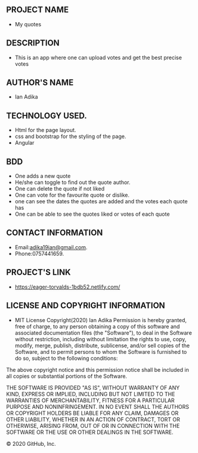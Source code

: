 ## PROJECT NAME
- My quotes
## DESCRIPTION
- This is an app where one can upload votes and get the best precise votes
## AUTHOR'S NAME
- Ian Adika
## TECHNOLOGY USED.
- Html for the page layout.
- css and bootstrap for the styling of the page.
- Angular
## BDD
- One adds a new quote
- He/she can toggle to find out the quote author.
- One can delete the quote if not liked
- One can vote for the favourite quote or dislike.
- one can see the dates the quotes are added and the votes each quote has
- One can be able to see the quotes liked or votes  of each quote
## CONTACT INFORMATION
- Email:adika19ian@gmail.com.
- Phone:0757441659.
## PROJECT'S LINK
- https://eager-torvalds-1bdb52.netlify.com/
## LICENSE AND COPYRIGHT INFORMATION
- MIT License Copyright(2020) Ian Adika
Permission is hereby granted, free of charge, to any person obtaining a copy of this software and associated documentation files (the "Software"), to deal in the Software without restriction, including without limitation the rights to use, copy, modify, merge, publish, distribute, sublicense, and/or sell copies of the Software, and to permit persons to whom the Software is furnished to do so, subject to the following conditions:

The above copyright notice and this permission notice shall be included in all copies or substantial portions of the Software.

THE SOFTWARE IS PROVIDED "AS IS", WITHOUT WARRANTY OF ANY KIND, EXPRESS OR IMPLIED, INCLUDING BUT NOT LIMITED TO THE WARRANTIES OF MERCHANTABILITY, FITNESS FOR A PARTICULAR PURPOSE AND NONINFRINGEMENT. IN NO EVENT SHALL THE AUTHORS OR COPYRIGHT HOLDERS BE LIABLE FOR ANY CLAIM, DAMAGES OR OTHER LIABILITY, WHETHER IN AN ACTION OF CONTRACT, TORT OR OTHERWISE, ARISING FROM, OUT OF OR IN CONNECTION WITH THE SOFTWARE OR THE USE OR OTHER DEALINGS IN THE SOFTWARE.

© 2020 GitHub, Inc.

